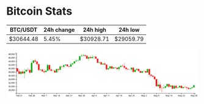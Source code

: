 # Bitcoin Stats

BTC/USDT|24h change|24h high|24h low|
|---|---|---|---|
|$30644.48|5.45%|$30928.71|$29059.79|

<img src="./chart.svg">
